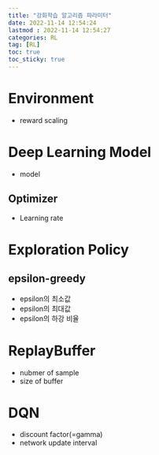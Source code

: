 ```yaml
---
title: "강화학습 알고리즘 파라미터"
date: 2022-11-14 12:54:24
lastmod : 2022-11-14 12:54:27
categories: RL
tag: [RL]
toc: true
toc_sticky: true
---
```


# Environment
* reward scaling

# Deep Learning Model
* model

## Optimizer
* Learning rate

# Exploration Policy
## epsilon-greedy
* epsilon의 최소값
* epsilon의 최대값
* epsilon의 하강 비율

# ReplayBuffer
* nubmer of sample
* size of buffer

# DQN
* discount factor(=gamma)
* network update interval
